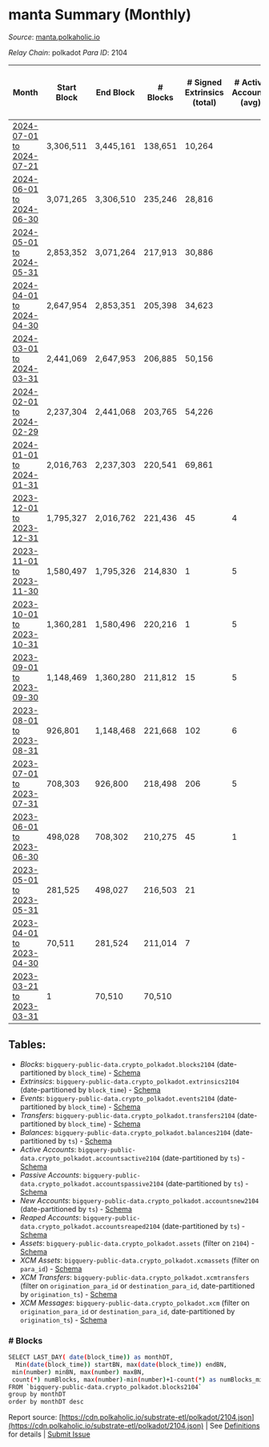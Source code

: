 # manta Summary (Monthly)

_Source_: [manta.polkaholic.io](https://manta.polkaholic.io)

*Relay Chain*: polkadot
*Para ID*: 2104



| Month | Start Block | End Block | # Blocks | # Signed Extrinsics (total) | # Active Accounts (avg) | # Addresses with Balances (max) | Issues |
| ----- | ----------- | --------- | -------- | --------------------------- | ----------------------- | ------------------------------- | ------ |
| [2024-07-01 to 2024-07-21](/polkadot/2104-manta/2024-07-31.md) | 3,306,511 | 3,445,161 | 138,651 | 10,264 |  | 24,012 | -   |   
| [2024-06-01 to 2024-06-30](/polkadot/2104-manta/2024-06-30.md) | 3,071,265 | 3,306,510 | 235,246 | 28,816 |  | 24,073 | -   |   
| [2024-05-01 to 2024-05-31](/polkadot/2104-manta/2024-05-31.md) | 2,853,352 | 3,071,264 | 217,913 | 30,886 |  | 23,906 | -   |   
| [2024-04-01 to 2024-04-30](/polkadot/2104-manta/2024-04-30.md) | 2,647,954 | 2,853,351 | 205,398 | 34,623 |  | 23,332 | -   |   
| [2024-03-01 to 2024-03-31](/polkadot/2104-manta/2024-03-31.md) | 2,441,069 | 2,647,953 | 206,885 | 50,156 |  | 22,269 | -   |   
| [2024-02-01 to 2024-02-29](/polkadot/2104-manta/2024-02-29.md) | 2,237,304 | 2,441,068 | 203,765 | 54,226 |  | 20,298 | -   |   
| [2024-01-01 to 2024-01-31](/polkadot/2104-manta/2024-01-31.md) | 2,016,763 | 2,237,303 | 220,541 | 69,861 |  | 17,227 | -   |   
| [2023-12-01 to 2023-12-31](/polkadot/2104-manta/2023-12-31.md) | 1,795,327 | 2,016,762 | 221,436 | 45 | 4 | 33 | -   |   
| [2023-11-01 to 2023-11-30](/polkadot/2104-manta/2023-11-30.md) | 1,580,497 | 1,795,326 | 214,830 | 1 | 5 | 28 | -   |   
| [2023-10-01 to 2023-10-31](/polkadot/2104-manta/2023-10-31.md) | 1,360,281 | 1,580,496 | 220,216 | 1 | 5 | 27 | -   |   
| [2023-09-01 to 2023-09-30](/polkadot/2104-manta/2023-09-30.md) | 1,148,469 | 1,360,280 | 211,812 | 15 | 5 | 28 | -   |   
| [2023-08-01 to 2023-08-31](/polkadot/2104-manta/2023-08-31.md) | 926,801 | 1,148,468 | 221,668 | 102 | 6 | 26 | -   |   
| [2023-07-01 to 2023-07-31](/polkadot/2104-manta/2023-07-31.md) | 708,303 | 926,800 | 218,498 | 206 | 5 | 23 | -   |   
| [2023-06-01 to 2023-06-30](/polkadot/2104-manta/2023-06-30.md) | 498,028 | 708,302 | 210,275 | 45 | 1 | 12 | -   |   
| [2023-05-01 to 2023-05-31](/polkadot/2104-manta/2023-05-31.md) | 281,525 | 498,027 | 216,503 | 21 |  | 9 | -   |   
| [2023-04-01 to 2023-04-30](/polkadot/2104-manta/2023-04-30.md) | 70,511 | 281,524 | 211,014 | 7 |  | 9 | -   |   
| [2023-03-21 to 2023-03-31](/polkadot/2104-manta/2023-03-31.md) | 1 | 70,510 | 70,510 |  |  | 9 | -   |   

## Tables:

* _Blocks_: `bigquery-public-data.crypto_polkadot.blocks2104` (date-partitioned by `block_time`) - [Schema](/schema/balances.json)
* _Extrinsics_: `bigquery-public-data.crypto_polkadot.extrinsics2104` (date-partitioned by `block_time`) - [Schema](/schema/extrinsics.json)
* _Events_: `bigquery-public-data.crypto_polkadot.events2104` (date-partitioned by `block_time`) - [Schema](/schema/events.json)
* _Transfers_: `bigquery-public-data.crypto_polkadot.transfers2104` (date-partitioned by `block_time`) - [Schema](/schema/transfers.json)
* _Balances_: `bigquery-public-data.crypto_polkadot.balances2104` (date-partitioned by `ts`) - [Schema](/schema/balances.json)
* _Active Accounts_: `bigquery-public-data.crypto_polkadot.accountsactive2104` (date-partitioned by `ts`) - [Schema](/schema/accountsactive.json)
* _Passive Accounts_: `bigquery-public-data.crypto_polkadot.accountspassive2104` (date-partitioned by `ts`) - [Schema](/schema/accountspassive.json)
* _New Accounts_: `bigquery-public-data.crypto_polkadot.accountsnew2104` (date-partitioned by `ts`) - [Schema](/schema/accountsnew.json)
* _Reaped Accounts_: `bigquery-public-data.crypto_polkadot.accountsreaped2104` (date-partitioned by `ts`) - [Schema](/schema/accountsreaped.json)
* _Assets_: `bigquery-public-data.crypto_polkadot.assets` (filter on `2104`) - [Schema](/schema/assets.json)
* _XCM Assets_: `bigquery-public-data.crypto_polkadot.xcmassets` (filter on `para_id`) - [Schema](/schema/xcmassets.json)
* _XCM Transfers_: `bigquery-public-data.crypto_polkadot.xcmtransfers` (filter on `origination_para_id` or `destination_para_id`, date-partitioned by `origination_ts`) - [Schema](/schema/xcmtransfers.json)
* _XCM Messages_: `bigquery-public-data.crypto_polkadot.xcm` (filter on `origination_para_id` or `destination_para_id`, date-partitioned by `origination_ts`) - [Schema](/schema/xcm.json)

### # Blocks
```bash
SELECT LAST_DAY( date(block_time)) as monthDT,
  Min(date(block_time)) startBN, max(date(block_time)) endBN, 
 min(number) minBN, max(number) maxBN, 
 count(*) numBlocks, max(number)-min(number)+1-count(*) as numBlocks_missing 
FROM `bigquery-public-data.crypto_polkadot.blocks2104` 
group by monthDT 
order by monthDT desc
```


Report source: [https://cdn.polkaholic.io/substrate-etl/polkadot/2104.json](https://cdn.polkaholic.io/substrate-etl/polkadot/2104.json) | See [Definitions](/DEFINITIONS.md) for details | [Submit Issue](https://github.com/colorfulnotion/substrate-etl/issues)
